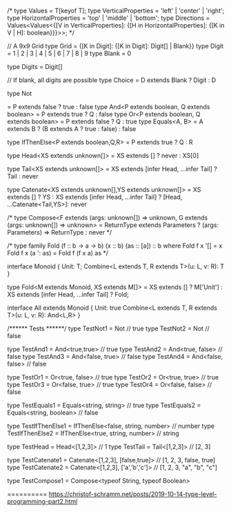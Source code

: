 /*
type Values<T> = T[keyof T];
type VerticalProperties = 'left' | 'center' | 'right';
type HorizontalProperties = 'top' | 'middle' | 'bottom';
type Directions = Values<Values<{[V in VerticalProperties]: {[H in HorizontalProperties]: {[K in V | H]: boolean}}}>>;
 */

// A 9x9 Grid
type Grid = {[K in Digit]: {[K in Digit]: Digit[] | Blank}}
type Digit = 1 | 2 | 3 | 4 | 5 | 6 | 7 | 8 | 9
type Blank = 0


type Digits = Digit[]

// If blank, all digits are possible
type Choice<D> = D extends Blank ? Digit : D


type Not<P extends boolean> = P extends false ? true : false
type And<P extends boolean, Q extends boolean> = P extends true ? Q : false
type Or<P extends boolean, Q extends boolean> =  P extends false ? Q : true
type Equals<A, B> = A extends B ? (B extends A ? true : false) : false

type IfThenElse<P extends boolean,Q,R> = P extends true ? Q : R

type Head<XS extends unknown[]> = XS extends [] ? never : XS[0]

type Tail<XS extends unknown[]> = 
    XS extends [infer Head, ...infer Tail] ? Tail : never

type Catenate<XS extends unknown[],YS extends unknown[]> = 
    XS extends [] ? YS :
    XS extends [infer Head, ...infer Tail] ? [Head, ...Catenate<Tail,YS>]:
    never

/*
type Compose<F extends (args: unknown[]) => unknown, G extends (args: unknown[]) => unknown> = 
    ReturnType<G> extends Parameters<F> ? (args: Parameters<G>) => ReturnType<F> : never
*/

/*
type family Fold (f :: b -> a -> b) (x :: b) (as :: [a]) :: b where
  Fold f x '[] = x
  Fold f x (a ': as) = Fold f (f x a) as
*/

interface Monoid<T> {
    Unit: T;
    Combine<L extends T, R extends T>(u: L, v: R): T
}

type Fold<M extends Monoid<unknown>, XS extends M[]> =
    XS extends [] ? M['Unit'] :
    XS extends [infer Head, ...infer Tail] ? Fold<M>;

interface All<T extends boolean> extends Monoid<T> {
    Unit: true
    Combine<L extends T, R extends T>(u: L, v: R): And<L,R>
}

/****** Tests ******/
type TestNot1 = Not<false> // true
type TestNot2 = Not<true> // false

type TestAnd1 = And<true,true> // true
type TestAnd2 = And<true, false> // false
type TestAnd3 = And<false, true> // false
type TestAnd4 = And<false, false> // false

type TestOr1 = Or<true, false> // true
type TestOr2 = Or<true, true> // true
type TestOr3 = Or<false, true> // true
type TestOr4 = Or<false, false> // false

type TestEquals1 = Equals<string, string> // true
type TestEquals2 = Equals<string, boolean> // false

type TestIfThenElse1 = IfThenElse<false, string, number> // number
type TestIfThenElse2 = IfThenElse<true, string, number> // string

type TestHead = Head<[1,2,3]> // 1
type TestTail = Tail<[1,2,3]> // [2, 3]

type TestCatenate1 = Catenate<[1,2,3], [false,true]> // [1, 2, 3, false, true]
type TestCatenate2 = Catenate<[1,2,3], ['a','b','c']> // [1, 2, 3, "a", "b", "c"]

type TestCompose1 = Compose<typeof String, typeof Boolean>

==========
https://christof-schramm.net/posts/2019-10-14-type-level-programming-part2.html